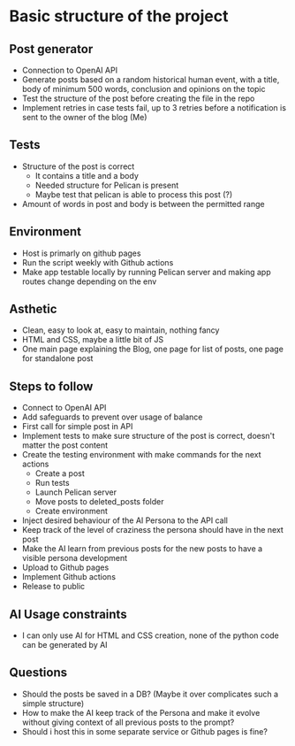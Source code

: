 # Basic structure of the project

## Post generator
- Connection to OpenAI API
- Generate posts based on a random historical human event, with a title, body of minimum 500 words, conclusion and opinions on the topic
- Test the structure of the post before creating the file in the repo
- Implement retries in case tests fail, up to 3 retries before a notification is sent to the owner of the blog (Me)

## Tests
- Structure of the post is correct
    - It contains a title and a body
    - Needed structure for Pelican is present
    - Maybe test that pelican is able to process this post (?)
- Amount of words in post and body is between the permitted range

## Environment
- Host is primarly on github pages
- Run the script weekly with Github actions
- Make app testable locally by running Pelican server and making app routes change depending on the env

## Asthetic
- Clean, easy to look at, easy to maintain, nothing fancy
- HTML and CSS, maybe a little bit of JS
- One main page explaining the Blog, one page for list of posts, one page for standalone post

## Steps to follow
- Connect to OpenAI API
- Add safeguards to prevent over usage of balance
- First call for simple post in API
- Implement tests to make sure structure of the post is correct, doesn't matter the post content
- Create the testing environment with make commands for the next actions
    - Create a post
    - Run tests
    - Launch Pelican server
    - Move posts to deleted_posts folder
    - Create environment
- Inject desired behaviour of the AI Persona to the API call
- Keep track of the level of craziness the persona should have in the next post
- Make the AI learn from previous posts for the new posts to have a visible persona development
- Upload to Github pages
- Implement Github actions
- Release to public

## AI Usage constraints
- I can only use AI for HTML and CSS creation, none of the python code can be generated by AI

## Questions
- Should the posts be saved in a DB? (Maybe it over complicates such a simple structure)
- How to make the AI keep track of the Persona and make it evolve without giving context of all previous posts to the prompt?
- Should i host this in some separate service or Github pages is fine?